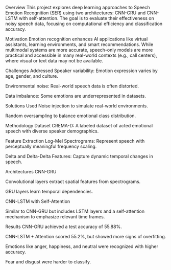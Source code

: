 Overview
This project explores deep learning approaches to Speech Emotion Recognition (SER) using two architectures: CNN-GRU and CNN-LSTM with self-attention. The goal is to evaluate their effectiveness on noisy speech data, focusing on computational efficiency and classification accuracy.

Motivation
Emotion recognition enhances AI applications like virtual assistants, learning environments, and smart recommendations. While multimodal systems are more accurate, speech-only models are more practical and accessible in many real-world contexts (e.g., call centers), where visual or text data may not be available.

Challenges Addressed
Speaker variability: Emotion expression varies by age, gender, and culture.

Environmental noise: Real-world speech data is often distorted.

Data imbalance: Some emotions are underrepresented in datasets.

Solutions Used
Noise injection to simulate real-world environments.

Random oversampling to balance emotional class distribution.

Methodology
Dataset
CREMA-D: A labeled dataset of acted emotional speech with diverse speaker demographics.

Feature Extraction
Log-Mel Spectrograms: Represent speech with perceptually meaningful frequency scaling.

Delta and Delta-Delta Features: Capture dynamic temporal changes in speech.

Architectures
CNN-GRU

Convolutional layers extract spatial features from spectrograms.

GRU layers learn temporal dependencies.

CNN-LSTM with Self-Attention

Similar to CNN-GRU but includes LSTM layers and a self-attention mechanism to emphasize relevant time frames.

Results
CNN-GRU achieved a test accuracy of 55.88%.

CNN-LSTM + Attention scored 55.2%, but showed more signs of overfitting.

Emotions like anger, happiness, and neutral were recognized with higher accuracy.

Fear and disgust were harder to classify.
